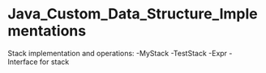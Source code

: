 # Java_Custom_Data_Structure_Implementations

Stack implementation and operations:
-MyStack
-TestStack
-Expr - Interface for stack

